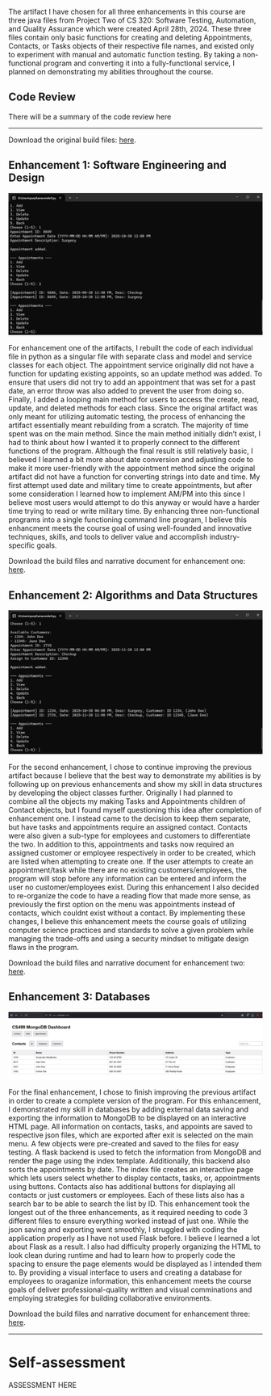 The artifact I have chosen for all three enhancements in this course are three java files from Project Two of CS 320: Software Testing, Automation, and Quality Assurance which were created April 28th, 2024. These three files contain only basic functions for creating and deleting Appointments, Contacts, or Tasks objects of their respective file names, and existed only to experiment with manual and automatic function testing. By taking a non-functional program and converting it into a fully-functional service, I planned on demonstrating my abilities throughout the course.

## Code Review

There will be a summary of the code review here

---

Download the original build files: [here](https://github.com/SunWeatherby/sunweatherby.github.io/tree/Original).

## Enhancement 1: Software Engineering and Design

![screenshot](/assets/enhancementOne.png)

For enhancement one of the artifacts, I rebuilt the code of each individual file in python as a singular file with separate class and model and service classes for each object. The appointment service originally did not have a function for updating existing appoints, so an update method was added. To ensure that users did not try to add an appointment that was set for a past date, an error throw was also added to prevent the user from doing so. Finally, I added a looping main method for users to access the create, read, update, and deleted methods for each class.
Since the original artifact was only meant for utilizing automatic testing, the process of enhancing the artifact essentially meant rebuilding from a scratch. The majority of time spent was on the main method. Since the main method initially didn’t exist, I had to think about how I wanted it to properly connect to the different functions of the program. Although the final result is still relatively basic, I believed I learned a bit more about date conversion and adjusting code to make it more user-friendly with the appointment method since the original artifact did not have a function for converting strings into date and time. My first attempt used date and military time to create appointments, but after some consideration I learned how to implement AM/PM into this since I believe most users would attempt to do this anyway or would have a harder time trying to read or write military time.
By enhancing three non-functional programs into a single functioning command line program, I believe this enhancment meets the course goal of using well-founded and innovative techniques, skills, and tools to deliver value and accomplish industry-specific goals.

Download the build files and narrative document for enhancement one: [here](https://github.com/SunWeatherby/sunweatherby.github.io/tree/EnhancementOne).

## Enhancement 2: Algorithms and Data Structures

![screenshot](/assets/enhancementTwo.png)

For the second enhancement, I chose to continue improving the previous artifact because I believe that the best way to demonstrate my abilities is by following up on previous enhancements and show my skill in data structures by developing the object classes further. Originally I had planned to combine all the objects my making Tasks and Appointments children of Contact objects, but I found myself questioning this idea after completion of enhancement one. I instead came to the decision to keep them separate, but have tasks and appointments require an assigned contact. Contacts were also given a sub-type for employees and customers to differentiate the two. In addition to this, appointments and tasks now required an assigned customer or employee respectively in order to be created, which are listed when attempting to create one. If the user attempts to create an appointment/task while there are no existing customers/employees, the program will stop before any information can be entered and inform the user no customer/employees exist. During this enhancement I also decided to re-organize the code to have a reading flow that made more sense, as previously the first option on the menu was appointments instead of contacts, which couldnt exist without a contact. 
By implementing these changes, I believe this enhancement meets the course goals of utilizing computer science practices and standards to solve a given problem while managing the trade-offs and using a security mindset to mitigate design flaws in the program.

Download the build files and narrative document for enhancement two: [here](https://github.com/SunWeatherby/sunweatherby.github.io/tree/EnhancementTwo).

## Enhancement 3: Databases

![screenshot](/assets/enhancementThree.png)

For the final enhancement, I chose to finish improving the previous artifact in order to create a complete version of the program. For this enhancement, I demonstrated my skill in databases by adding external data saving and exporting the information to MongoDB to be displayed on an interactive HTML page. All information on contacts, tasks, and appoints are saved to respective json files, which are exported after exit is selected on the main menu. A few objects were pre-created and saved to the files for easy testing. A flask backend is used to fetch the information from MongoDB and render the page using the index template. Additionally, this backend also sorts the appointments by date. The index file creates an interactive page which lets users select whether to display contacts, tasks, or, appointments using buttons. Contacts also has additional buttons for displaying all contacts or just customers or employees. Each of these lists also has a search bar to be able to search the list by ID.
This enhancement took the longest out of the three enhancements, as it required needing to code 3 different files to ensure everything worked instead of just one. While the json saving and exporting went smoothly, I struggled with coding the application properly as I have not used Flask before. I believe I learned a lot about Flask as a result. I also had difficulty properly organizing the HTML to look clean during runtime and had to learn how to properly code the spacing to ensure the page elements would be displayed as I intended them to. By providing a visual interface to users and creating a database for employees to oraganize information, this enhancement meets the course goals of deliver professional-quality written and visual comminations and employing strategies for building collaborative environments.

Download the build files and narrative document for enhancement three: [here](https://github.com/SunWeatherby/sunweatherby.github.io/tree/EnhancementThree).

---

# Self-assessment

ASSESSMENT HERE
